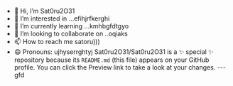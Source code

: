- 👋 Hi, I’m Sat0ru2O31
- 👀 I’m interested in ...efihjrfkerghi
- 🌱 I’m currently learning ...kmhbgfdtgyo
- 💞️ I’m looking to collaborate on ..oqiaks
- 📫 How to reach me satoru)))
- 😄 Pronouns: ujhyserrghtyj
Sat0ru2O31/Sat0ru2O31 is a ✨ special ✨ repository because its `README.md` (this file) appears on your GitHub profile.
You can click the Preview link to take a look at your changes.
---gfd
